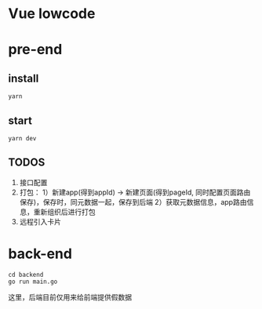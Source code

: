# Vue lowcode

# pre-end
## install
```
yarn
```

## start
```
yarn dev
```

## TODOS
1. 接口配置
2. 打包：
1）新建app(得到appId) -> 新建页面(得到pageId, 同时配置页面路由保存)，保存时，同元数据一起，保存到后端
2）获取元数据信息，app路由信息，重新组织后进行打包
3. 远程引入卡片


# back-end
```
cd backend
go run main.go
```
这里，后端目前仅用来给前端提供假数据
